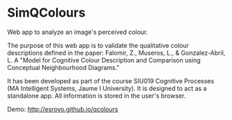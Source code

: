 # SimQColours
Web app to analyze an image's perceived colour.

The purpose of this web app is to validate the qualitative colour descriptions defined in the paper: Falomir, Z., Museros, L., & Gonzalez-Abril, L. A "Model for Cognitive Colour Description and Comparison using Conceptual Neighbourhood Diagrams."

It has been developed as part of the course SIU019 Cognitive Processes (MA Intelligent Systems, Jaume I University). It is designed to act as a standalone app. All information is stored in the user's browser.

Demo: http://esroyo.github.io/qcolours
